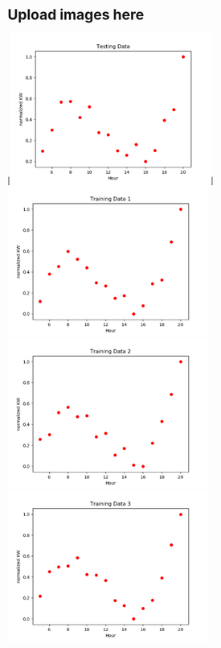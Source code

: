 # Upload images here
|<img src="testingData.png" width = "400px" title="Testing data">|
<img src="trainingdata1.png" width = "400px" title="Training data 1">
<img src="trainingdata2.png" width = "400px" title="Training data 2">
<img src="trainingdata3.png" width = "400px" title="Training data 3">
